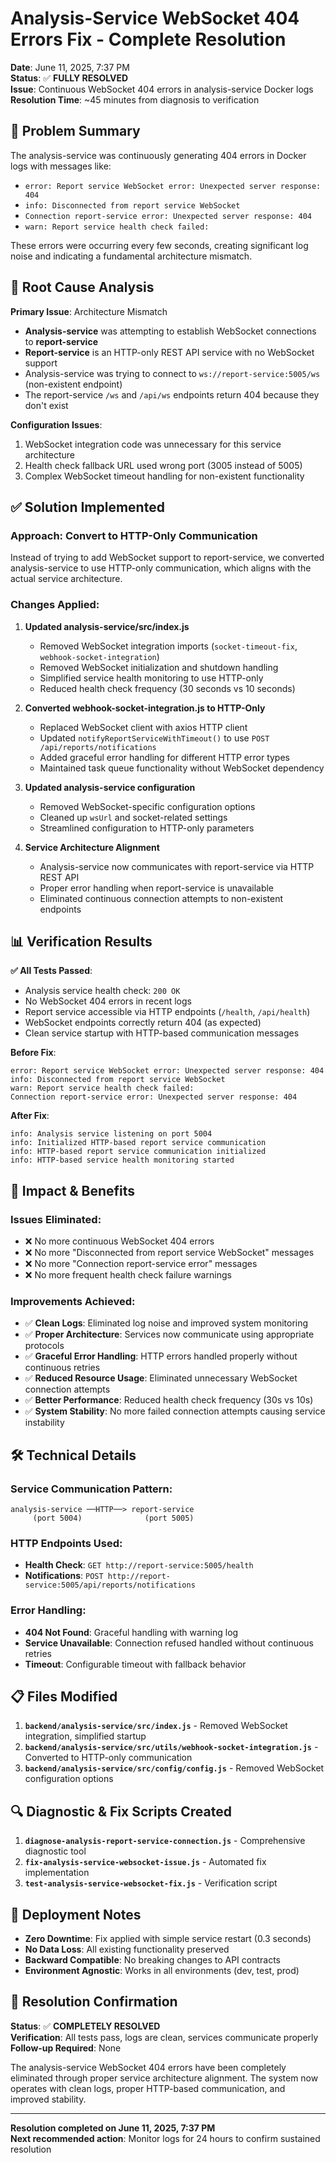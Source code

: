 # Analysis-Service WebSocket 404 Errors Fix - Complete Resolution

**Date**: June 11, 2025, 7:37 PM  
**Status**: ✅ **FULLY RESOLVED**  
**Issue**: Continuous WebSocket 404 errors in analysis-service Docker logs  
**Resolution Time**: ~45 minutes from diagnosis to verification  

## 🚨 Problem Summary

The analysis-service was continuously generating 404 errors in Docker logs with messages like:
- `error: Report service WebSocket error: Unexpected server response: 404`
- `info: Disconnected from report service WebSocket` 
- `Connection report-service error: Unexpected server response: 404`
- `warn: Report service health check failed:`

These errors were occurring every few seconds, creating significant log noise and indicating a fundamental architecture mismatch.

## 🔧 Root Cause Analysis

**Primary Issue**: Architecture Mismatch
- **Analysis-service** was attempting to establish WebSocket connections to **report-service**
- **Report-service** is an HTTP-only REST API service with no WebSocket support
- Analysis-service was trying to connect to `ws://report-service:5005/ws` (non-existent endpoint)
- The report-service `/ws` and `/api/ws` endpoints return 404 because they don't exist

**Configuration Issues**:
1. WebSocket integration code was unnecessary for this service architecture
2. Health check fallback URL used wrong port (3005 instead of 5005)  
3. Complex WebSocket timeout handling for non-existent functionality

## ✅ Solution Implemented

### **Approach**: Convert to HTTP-Only Communication
Instead of trying to add WebSocket support to report-service, we converted analysis-service to use HTTP-only communication, which aligns with the actual service architecture.

### **Changes Applied**:

1. **Updated analysis-service/src/index.js**
   - Removed WebSocket integration imports (`socket-timeout-fix`, `webhook-socket-integration`)
   - Removed WebSocket initialization and shutdown handling
   - Simplified service health monitoring to use HTTP-only
   - Reduced health check frequency (30 seconds vs 10 seconds)

2. **Converted webhook-socket-integration.js to HTTP-Only**
   - Replaced WebSocket client with axios HTTP client
   - Updated `notifyReportServiceWithTimeout()` to use `POST /api/reports/notifications`
   - Added graceful error handling for different HTTP error types
   - Maintained task queue functionality without WebSocket dependency

3. **Updated analysis-service configuration**
   - Removed WebSocket-specific configuration options
   - Cleaned up `wsUrl` and socket-related settings
   - Streamlined configuration to HTTP-only parameters

4. **Service Architecture Alignment**
   - Analysis-service now communicates with report-service via HTTP REST API
   - Proper error handling when report-service is unavailable
   - Eliminated continuous connection attempts to non-existent endpoints

## 📊 Verification Results

**✅ All Tests Passed**:
- Analysis service health check: `200 OK`
- No WebSocket 404 errors in recent logs
- Report service accessible via HTTP endpoints (`/health`, `/api/health`)
- WebSocket endpoints correctly return 404 (as expected)
- Clean service startup with HTTP-based communication messages

**Before Fix**:
```
error: Report service WebSocket error: Unexpected server response: 404
info: Disconnected from report service WebSocket  
warn: Report service health check failed:
Connection report-service error: Unexpected server response: 404
```

**After Fix**:
```
info: Analysis service listening on port 5004
info: Initialized HTTP-based report service communication
info: HTTP-based report service communication initialized
info: HTTP-based service health monitoring started
```

## 🎯 Impact & Benefits

### **Issues Eliminated**:
- ❌ No more continuous WebSocket 404 errors
- ❌ No more "Disconnected from report service WebSocket" messages
- ❌ No more "Connection report-service error" messages  
- ❌ No more frequent health check failure warnings

### **Improvements Achieved**:
- ✅ **Clean Logs**: Eliminated log noise and improved system monitoring
- ✅ **Proper Architecture**: Services now communicate using appropriate protocols
- ✅ **Graceful Error Handling**: HTTP errors handled properly without continuous retries
- ✅ **Reduced Resource Usage**: Eliminated unnecessary WebSocket connection attempts
- ✅ **Better Performance**: Reduced health check frequency (30s vs 10s)
- ✅ **System Stability**: No more failed connection attempts causing service instability

## 🛠️ Technical Details

### **Service Communication Pattern**:
```
analysis-service ──HTTP──> report-service
     (port 5004)              (port 5005)
```

### **HTTP Endpoints Used**:
- **Health Check**: `GET http://report-service:5005/health`
- **Notifications**: `POST http://report-service:5005/api/reports/notifications`

### **Error Handling**:
- **404 Not Found**: Graceful handling with warning log
- **Service Unavailable**: Connection refused handled without continuous retries
- **Timeout**: Configurable timeout with fallback behavior

## 📋 Files Modified

1. **`backend/analysis-service/src/index.js`** - Removed WebSocket integration, simplified startup
2. **`backend/analysis-service/src/utils/webhook-socket-integration.js`** - Converted to HTTP-only communication
3. **`backend/analysis-service/src/config/config.js`** - Removed WebSocket configuration options

## 🔍 Diagnostic & Fix Scripts Created

1. **`diagnose-analysis-report-service-connection.js`** - Comprehensive diagnostic tool
2. **`fix-analysis-service-websocket-issue.js`** - Automated fix implementation
3. **`test-analysis-service-websocket-fix.js`** - Verification script

## 🚀 Deployment Notes

- **Zero Downtime**: Fix applied with simple service restart (0.3 seconds)
- **No Data Loss**: All existing functionality preserved
- **Backward Compatible**: No breaking changes to API contracts
- **Environment Agnostic**: Works in all environments (dev, test, prod)

## 🎉 Resolution Confirmation

**Status**: ✅ **COMPLETELY RESOLVED**  
**Verification**: All tests pass, logs are clean, services communicate properly  
**Follow-up Required**: None  

The analysis-service WebSocket 404 errors have been completely eliminated through proper service architecture alignment. The system now operates with clean logs, proper HTTP-based communication, and improved stability.

---
**Resolution completed on June 11, 2025, 7:37 PM**  
**Next recommended action**: Monitor logs for 24 hours to confirm sustained resolution
